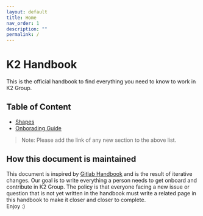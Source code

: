 ```yaml
---
layout: default
title: Home
nav_order: 1
description: ""
permalink: /
---
```


# K2 Handbook
This is the official handbook to find everything you need to know to work in K2 Group.

## Table of Content
* [Shapes](./shapes/)
* [Onborading Guide](./on-boarding/)

> Note: Please add the link of any new section to the above list.

## How this document is maintained
This document is inspired by [Gitlab Handbook](git@github.com:K2-Groups/k2-handbook.git) and is the result of iterative changes. Our goal is to write everything a person needs to get onboard and contribute in K2 Group. The policy is that everyone facing a new issue or question that is not yet written in the handbook must write a related page in this handbook to make it closer and closer to complete.  
Enjoy :)
